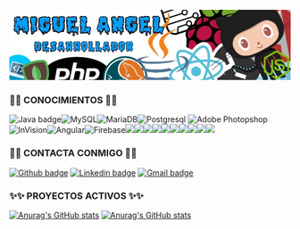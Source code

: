 ![Banner Image](https://raw.githubusercontent.com/Abepuoh/Abepuoh/main/BannerMa.jpg)
### 🔧🔧 CONOCIMIENTOS 🔧🔧
![Java badge](https://img.shields.io/badge/Java-ED8B00?style=for-the-badge&logo=java&logoColor=white)![MySQL](https://img.shields.io/badge/MySQL-005C84?style=for-the-badge&logo=mysql&logoColor=white)![MariaDB](https://img.shields.io/badge/MariaDB-003545?style=for-the-badge&logo=mariadb&logoColor=white)![Postgresql](https://img.shields.io/badge/PostgreSQL-316192?style=for-the-badge&logo=postgresql&logoColor=white)
![Adobe Photopshop](https://img.shields.io/badge/Adobe%20Photoshop-31A8FF?style=for-the-badge&logo=Adobe%20Photoshop&logoColor=black)![InVision](https://img.shields.io/badge/InVision-FF3366?style=for-the-badge&logo=InVision&logoColor=white)![Angular](https://img.shields.io/badge/Angular-DD0031?style=for-the-badge&logo=angular&logoColor=white)![Firebase](https://img.shields.io/badge/firebase-ffca28?style=for-the-badge&logo=firebase&logoColor=black)![](https://img.shields.io/badge/Postman-FF6C37?style=for-the-badge&logo=Postman&logoColor=white)![](https://img.shields.io/badge/Spring-6DB33F?style=for-the-badge&logo=spring&logoColor=white)![](https://img.shields.io/badge/Ionic-3880FF?style=for-the-badge&logo=ionic&logoColor=white)![](https://img.shields.io/badge/Eclipse-2C2255?style=for-the-badge&logo=eclipse&logoColor=white)![](https://img.shields.io/badge/Visual_Studio_Code-0078D4?style=for-the-badge&logo=visual%20studio%20code&logoColor=white)![](https://img.shields.io/badge/C-00599C?style=for-the-badge&logo=c&logoColor=white)![](https://img.shields.io/badge/TypeScript-007ACC?style=for-the-badge&logo=typescript&logoColor=white)![](https://img.shields.io/badge/LaTeX-47A141?style=for-the-badge&logo=LaTeX&logoColor=white)![](https://img.shields.io/badge/Capacitor-119EFF?style=for-the-badge&logo=Capacitor&logoColor=white)![](https://img.shields.io/badge/GitHub-100000?style=for-the-badge&logo=github&logoColor=white)


### 📱📱 CONTACTA CONMIGO 📱📱

[![Github badge](https://img.shields.io/badge/Abepuoh-100000?style=for-the-badge&logo=github&logoColor=white)](https://github.com/Abepuoh) [![Linkedin badge](https://img.shields.io/badge/LinkedIn-0077B5?style=for-the-badge&logo=linkedin&logoColor=white)](https://www.linkedin.com/in/magdeveloper/) [![Gmail badge](https://img.shields.io/badge/dammiguelangel@gmail.com-c5221f?style=for-the-badge&logo=gmail&logoColor=white)](mailto:dammiguelangel@g@gmail.com)

### ✨✨ PROYECTOS ACTIVOS ✨✨

[![Anurag's GitHub stats](https://github-readme-stats.vercel.app/api/pin/?username=Abepuoh&repo=Captura-Back&cache_seconds=86400&theme=highcontrast)](https://github.com/Abepuoh/Captura-Back) [![Anurag's GitHub stats](https://github-readme-stats.vercel.app/api/pin/?username=Abepuoh&repo=CapacitorNotea&cache_seconds=86400&theme=highcontrast)](https://github.com/Abepuoh/CapacitorNotea)
